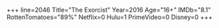 +++
line=2046
Title="The Exorcist"
Year=2016
Age="16+"
IMDb="8.1"
RottenTomatoes="89%"
Netflix=0
Hulu=1
PrimeVideo=0
Disney=0
+++

